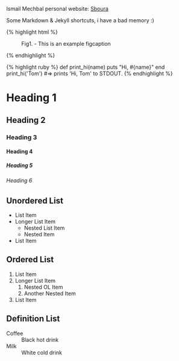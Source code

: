 Ismail Mechbal personal website:
[Sboura](http://sboura.com)

Some Markdown & Jekyll shortcuts, i have a bad memory :)

{% highlight html %}
<figure>
	<img src="{{ '/assets/img/image.jpg' | prepend: site.baseurl }}" alt=""> 
	<figcaption>Fig1. - This is an example figcaption</figcaption>
</figure>
{% endhighlight %}

{% highlight ruby %}
def print_hi(name)
  puts "Hi, #{name}"
end
print_hi('Tom')
#=> prints 'Hi, Tom' to STDOUT.
{% endhighlight %}


# Heading 1
## Heading 2
### Heading 3
#### Heading 4
##### Heading 5
###### Heading 6

## Unordered List
* List Item
* Longer List Item
  * Nested List Item
  * Nested Item
* List Item

## Ordered List
1. List Item
2. Longer List Item
    1. Nested OL Item
    2. Another Nested Item
3. List Item

## Definition List
<dl>
  <dt>Coffee</dt>
  <dd>Black hot drink</dd>
  <dt>Milk</dt>
  <dd>White cold drink</dd>
</dl>
